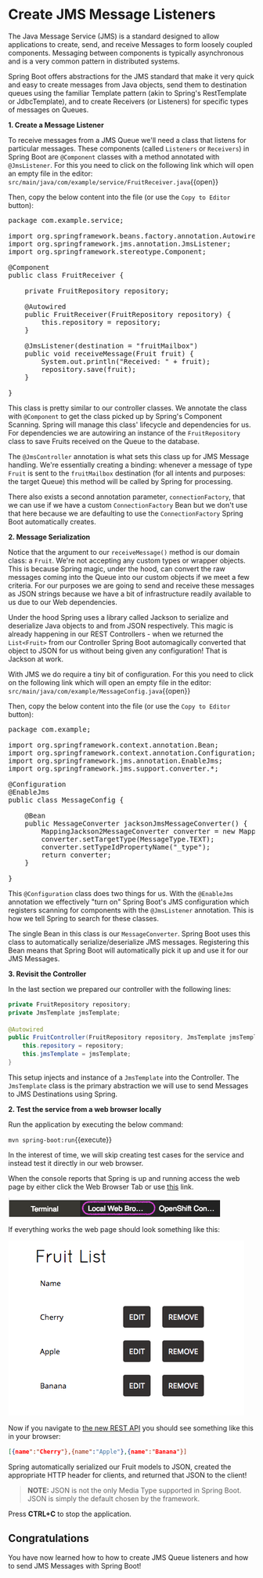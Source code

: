 # Create JMS Message Listeners

The Java Message Service (JMS) is a standard designed to allow applications to create, send, and receive Messages to form loosely coupled components. Messaging between components is typically asynchronous and is a very common pattern in distributed systems. 

Spring Boot offers abstractions for the JMS standard that make it very quick and easy to create messages from Java objects, send them to destination queues using the familiar Template pattern (akin to Spring's RestTemplate or JdbcTemplate), and to create Receivers (or Listeners) for specific types of messages on Queues.

**1. Create a Message Listener**

To receive messages from a JMS Queue we'll need a class that listens for particular messages. These components (called `Listeners` or `Receivers`) in Spring Boot are `@Component` classes with a method annotated with `@JmsListener`. For this you need to click on the following link which will open an empty file in the editor: ``src/main/java/com/example/service/FruitReceiver.java``{{open}}

Then, copy the below content into the file (or use the `Copy to Editor` button):

<pre class="file" data-filename="src/main/java/com/example/service/FruitReceiver.java" data-target="replace">
package com.example.service;

import org.springframework.beans.factory.annotation.Autowired;
import org.springframework.jms.annotation.JmsListener;
import org.springframework.stereotype.Component;

@Component
public class FruitReceiver {

    private FruitRepository repository;

    @Autowired
    public FruitReceiver(FruitRepository repository) {
        this.repository = repository;
    }

    @JmsListener(destination = "fruitMailbox")
    public void receiveMessage(Fruit fruit) {
        System.out.println("Received: " + fruit);
        repository.save(fruit);
    }

}
</pre>

This class is pretty similar to our controller classes. We annotate the class with `@Component` to get the class picked up by Spring's Component Scanning. Spring will manage this class' lifecycle and dependencies for us. For dependencies we are autowiring an instance of the `FruitRepository` class to save Fruits received on the Queue to the database.

The `@JmsController` annotation is what sets this class up for JMS Message handling. We're essentially creating a binding: whenever a message of type `Fruit` is sent to the `fruitMailbox` destination (for all intents and purposes: the target Queue) this method will be called by Spring for processing.

There also exists a second annotation parameter, `connectionFactory`, that we can use if we have a custom `ConnectionFactory` Bean but we don't use that here because we are defaulting to use the `ConnectionFactory` Spring Boot automatically creates.

**2. Message Serialization**

Notice that the argument to our `receiveMessage()` method is our domain class: a `Fruit`. We're not accepting any custom types or wrapper objects. This is because Spring magic, under the hood, can convert the raw messages coming into the Queue into our custom objects if we meet a few criteria. For our purposes we are going to send and receive these messages as JSON strings because we have a bit of infrastructure readily available to us due to our Web dependencies.

Under the hood Spring uses a library called Jackson to serialize and deserialize Java objects to and from JSON respectively. This magic is already happening in our REST Controllers - when we returned the `List<Fruit>` from our Controller Spring Boot automagically converted that object to JSON for us without being given any configuration! That is Jackson at work.

With JMS we do require a tiny bit of configuration. For this you need to click on the following link which will open an empty file in the editor: ``src/main/java/com/example/MessageConfig.java``{{open}}

Then, copy the below content into the file (or use the `Copy to Editor` button):

<pre class="file" data-filename="src/main/java/com/example/MessageConfig.java" data-target="replace">
package com.example;

import org.springframework.context.annotation.Bean;
import org.springframework.context.annotation.Configuration;
import org.springframework.jms.annotation.EnableJms;
import org.springframework.jms.support.converter.*;

@Configuration
@EnableJms
public class MessageConfig {

    @Bean
    public MessageConverter jacksonJmsMessageConverter() {
        MappingJackson2MessageConverter converter = new MappingJackson2MessageConverter();
        converter.setTargetType(MessageType.TEXT);
        converter.setTypeIdPropertyName("_type");
        return converter;
    }

}
</pre>

This `@Configuration` class does two things for us. With the `@EnableJms` annotation we effectively "turn on" Spring Boot's JMS configuration which registers scanning for components with the `@JmsListener` annotation. This is how we tell Spring to search for these classes. 

The single Bean in this class is our `MessageConverter`. Spring Boot uses this class to automatically serialize/deserialize JMS messages. Registering this Bean means that Spring Boot will automatically pick it up and use it for our JMS Messages.

**3. Revisit the Controller**

In the last section we prepared our controller with the following lines:

```java
private FruitRepository repository;
private JmsTemplate jmsTemplate;

@Autowired
public FruitController(FruitRepository repository, JmsTemplate jmsTemplate) {
    this.repository = repository;
    this.jmsTemplate = jmsTemplate;
}
```

This setup injects and instance of a `JmsTemplate` into the Controller. The `JmsTemplate` class is the primary abstraction we will use to send Messages to JMS Destinations using Spring.

**2. Test the service from a web browser locally**

Run the application by executing the below command:

``mvn spring-boot:run``{{execute}}

In the interest of time, we will skip creating test cases for the service and instead test it directly in our web browser.

When the console reports that Spring is up and running access the web page by either click the Web Browser Tab or use [this](https://[[HOST_SUBDOMAIN]]-8080-[[KATACODA_HOST]].environments.katacoda.com/) link.

![Local Web Browser Tab](../assets/middleware/rhoar-getting-started-spring/web-browser-tab.png)

If everything works the web page should look something like this:

![Fruit List](../assets/middleware/rhoar-getting-started-spring/fruit-list.png)

Now if you navigate to [the new REST API](https://[[HOST_SUBDOMAIN]]-8080-[[KATACODA_HOST]].environments.katacoda.com/api/fruits) you should see something like this in your browser:

```json
[{name":"Cherry"},{name":"Apple"},{name":"Banana"}]
```

Spring automatically serialized our Fruit models to JSON, created the appropriate HTTP header for clients, and returned that JSON to the client!

>**NOTE:** JSON is not the only Media Type supported in Spring Boot. JSON is simply the default chosen by the framework.

Press **CTRL+C** to stop the application.

## Congratulations

You have now learned how to how to create JMS Queue listeners and how to send JMS Messages with Spring Boot! 